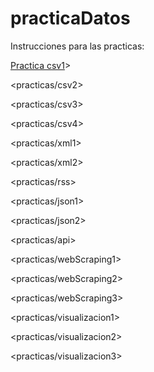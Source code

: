 # practicaDatos

Instrucciones para las practicas:

[Practica csv1](practicas/csv1.md)>

<practicas/csv2>

<practicas/csv3>

<practicas/csv4>

<practicas/xml1>

<practicas/xml2>

<practicas/rss>

<practicas/json1>

<practicas/json2>

<practicas/api>

<practicas/webScraping1>

<practicas/webScraping2>

<practicas/webScraping3>

<practicas/visualizacion1>

<practicas/visualizacion2>

<practicas/visualizacion3>
